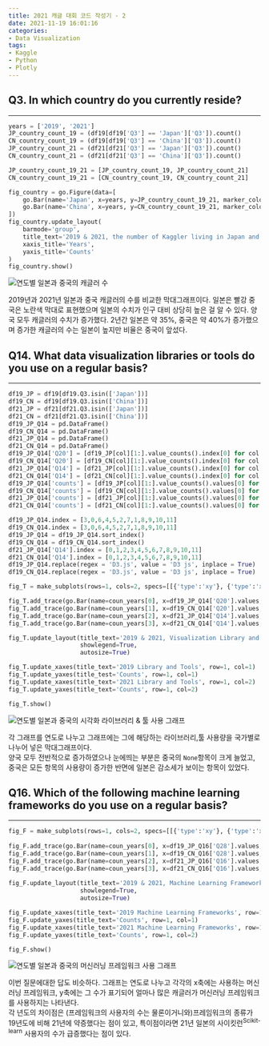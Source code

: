 ```yaml
---
title: 2021 캐글 대회 코드 작성기 - 2
date: 2021-11-19 16:01:16
categories: 
- Data Visualization
tags:
- Kaggle
- Python
- Plotly
---
```


## Q3. In which country do you currently reside?

---
```python
years = ['2019', '2021']
JP_country_count_19 = (df19[df19['Q3'] == 'Japan']['Q3']).count()
CN_country_count_19 = (df19[df19['Q3'] == 'China']['Q3']).count()
JP_country_count_21 = (df21[df21['Q3'] == 'Japan']['Q3']).count()
CN_country_count_21 = (df21[df21['Q3'] == 'China']['Q3']).count()

JP_country_count_19_21 = [JP_country_count_19, JP_country_count_21]
CN_country_count_19_21 = [CN_country_count_19, CN_country_count_21]

fig_country = go.Figure(data=[
    go.Bar(name='Japan', x=years, y=JP_country_count_19_21, marker_color=JP_colors[0]),
    go.Bar(name='China', x=years, y=CN_country_count_19_21, marker_color=CN_colors[1])
])
fig_country.update_layout(
    barmode='group',
    title_text='2019 & 2021, the number of Kaggler living in Japan and China',
    xaxis_title='Years',
    yaxis_title='Counts'
)
fig_country.show()
```

![연도별 일본과 중국의 캐글러 수](/images/kaggle_graph/Q3gragh.png)  

2019년과 2021년 일본과 중국 캐글러의 수를 비교한 막대그래프이다.
일본은 빨강 중국은 노란색 막대로 표현했으며 일본의 수치가 인구 대비 상당히 높은 걸 알 수 있다.
양국 모두 캐글러의 수치가 증가했다.
2년간 일본은 약 35%, 중국은 약 40%가 증가했으며 증가한 캐글러의 수는 일본이 높지만 비율은 중국이 앞섰다.


## Q14. What data visualization libraries or tools do you use on a regular basis?

---

```python
df19_JP = df19[df19.Q3.isin(['Japan'])]
df19_CN = df19[df19.Q3.isin(['China'])]
df21_JP = df21[df21.Q3.isin(['Japan'])]
df21_CN = df21[df21.Q3.isin(['China'])]
df19_JP_Q14 = pd.DataFrame()
df19_CN_Q14 = pd.DataFrame()
df21_JP_Q14 = pd.DataFrame()
df21_CN_Q14 = pd.DataFrame()
df19_JP_Q14['Q20'] = [df19_JP[col][1:].value_counts().index[0] for col in df19_JP.columns[97:109]]
df19_CN_Q14['Q20'] = [df19_CN[col][1:].value_counts().index[0] for col in df19_CN.columns[97:109]]
df21_JP_Q14['Q14'] = [df21_JP[col][1:].value_counts().index[0] for col in df21_JP.columns[59:71]]
df21_CN_Q14['Q14'] = [df21_CN[col][1:].value_counts().index[0] for col in df21_CN.columns[59:71]]
df19_JP_Q14['counts'] = [df19_JP[col][1:].value_counts().values[0] for col in df19_JP.columns[97:109]]
df19_CN_Q14['counts'] = [df19_CN[col][1:].value_counts().values[0] for col in df19_CN.columns[97:109]]
df21_JP_Q14['counts'] = [df21_JP[col][1:].value_counts().values[0] for col in df21_JP.columns[59:71]]
df21_CN_Q14['counts'] = [df21_CN[col][1:].value_counts().values[0] for col in df21_CN.columns[59:71]]

df19_JP_Q14.index = [3,0,6,4,5,2,7,1,8,9,10,11]
df19_CN_Q14.index = [3,0,6,4,5,2,7,1,8,9,10,11]
df19_JP_Q14 = df19_JP_Q14.sort_index()
df19_CN_Q14 = df19_CN_Q14.sort_index()
df21_JP_Q14['Q14'].index = [0,1,2,3,4,5,6,7,8,9,10,11]
df21_CN_Q14['Q14'].index = [0,1,2,3,4,5,6,7,8,9,10,11]
df19_JP_Q14.replace(regex = 'D3.js', value = 'D3 js', inplace = True)
df19_CN_Q14.replace(regex = 'D3.js', value = 'D3 js', inplace = True)

fig_T = make_subplots(rows=1, cols=2, specs=[[{'type':'xy'}, {'type':'xy'}]])

fig_T.add_trace(go.Bar(name=coun_years[0], x=df19_JP_Q14['Q20'].values, y=df19_JP_Q14['counts'], marker_color=coun_years_colors[0]),1,1)
fig_T.add_trace(go.Bar(name=coun_years[1], x=df19_CN_Q14['Q20'].values, y=df19_CN_Q14['counts'], marker_color=coun_years_colors[1]),1,1)
fig_T.add_trace(go.Bar(name=coun_years[2], x=df21_JP_Q14['Q14'].values, y=df21_JP_Q14['counts'], marker_color=coun_years_colors[2]),1,2)
fig_T.add_trace(go.Bar(name=coun_years[3], x=df21_CN_Q14['Q14'].values, y=df21_CN_Q14['counts'], marker_color=coun_years_colors[3]),1,2)

fig_T.update_layout(title_text='2019 & 2021, Visualization Library and Tools in Use',
                    showlegend=True,
                    autosize=True)

fig_T.update_xaxes(title_text='2019 Library and Tools', row=1, col=1)
fig_T.update_yaxes(title_test='Counts', row=1, col=1)
fig_T.update_xaxes(title_text='2021 Library and Tools', row=1, col=2)
fig_T.update_yaxes(title_text='Counts', row=1, col=2)

fig_T.show()
```

![연도별 일본과 중국의 시각화 라이브러리 & 툴 사용 그래프](/images/kaggle_graph/Q4gragh.png)  

각 그래프를 연도로 나누고 그래프에는 그에 해당하는 라이브러리,툴 사용량을 국가별로 나누어 넣은 막대그래프이다.  
양국 모두 전반적으로 증가하였으나 눈에띄는 부분은 중국의 `None`항목이 크게 늘었고, 중국은 모든 항목의 사용량이 증가한 반면에 일본은 감소세가 보이는 항목이 있었다.  



## Q16. Which of the following machine learning frameworks do you use on a regular basis?

---
```python
fig_F = make_subplots(rows=1, cols=2, specs=[[{'type':'xy'}, {'type':'xy'}]])
 
fig_F.add_trace(go.Bar(name=coun_years[0], x=df19_JP_Q16['Q28'].values, y=df19_JP_Q16['counts'].sort_values(ascending=False).values, marker_color=coun_years_colors[0]),1,1)
fig_F.add_trace(go.Bar(name=coun_years[1], x=df19_CN_Q16['Q28'].values, y=df19_CN_Q16['counts'].sort_values(ascending=False).values, marker_color=coun_years_colors[1]),1,1)
fig_F.add_trace(go.Bar(name=coun_years[2], x=df21_JP_Q16['Q16'].values, y=df21_JP_Q16['counts'].sort_values(ascending=False).values, marker_color=coun_years_colors[2]),1,2)
fig_F.add_trace(go.Bar(name=coun_years[3], x=df21_CN_Q16['Q16'].values, y=df21_CN_Q16['counts'].sort_values(ascending=False).values, marker_color=coun_years_colors[3]),1,2)
 
fig_F.update_layout(title_text='2019 & 2021, Machine Learning Frameworks in Use',
                    showlegend=True,
                    autosize=True)

fig_F.update_xaxes(title_text='2019 Machine Learning Frameworks', row=1, col=1)
fig_F.update_yaxes(title_text='Counts', row=1, col=1)
fig_F.update_xaxes(title_text='2021 Machine Learning Frameworks', row=1, col=2)
fig_F.update_yaxes(title_text='Counts', row=1, col=2)

fig_F.show()
```

![연도별 일본과 중국의 머신러닝 프레임워크 사용 그래프](/images/kaggle_graph/Q5gragh.png)

이번 질문에대한 답도 비슷하다. 그래프는 연도로 나누고 각각의 x축에는 사용하는 머신러닝 프레임워크, y축에는 그 수가 표기되어 얼마나 많은 캐글러가 머신러닝 프레임워크를 사용하지는 나타낸다.  
각 년도의 차이점은 (프레임워크의 사용자의 수는 물론이거니와)프레임워크의 종류가 19년도에 비해 21년에 약증했다는 점이 있고, 특이점이라면 21년 일본의 사이킷런<sup>Scikit-learn</sup> 사용자의 수가 급증했다는 점이 있다.

